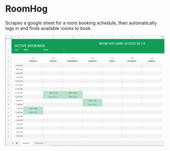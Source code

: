 # RoomHog

Scrapes a google sheet for a room booking schedule, then automatically logs in and finds available rooms to book.

![Google Sheet](https://raw.githubusercontent.com/NickHEE/RoomHog/master/ScreenShot1.PNG)
